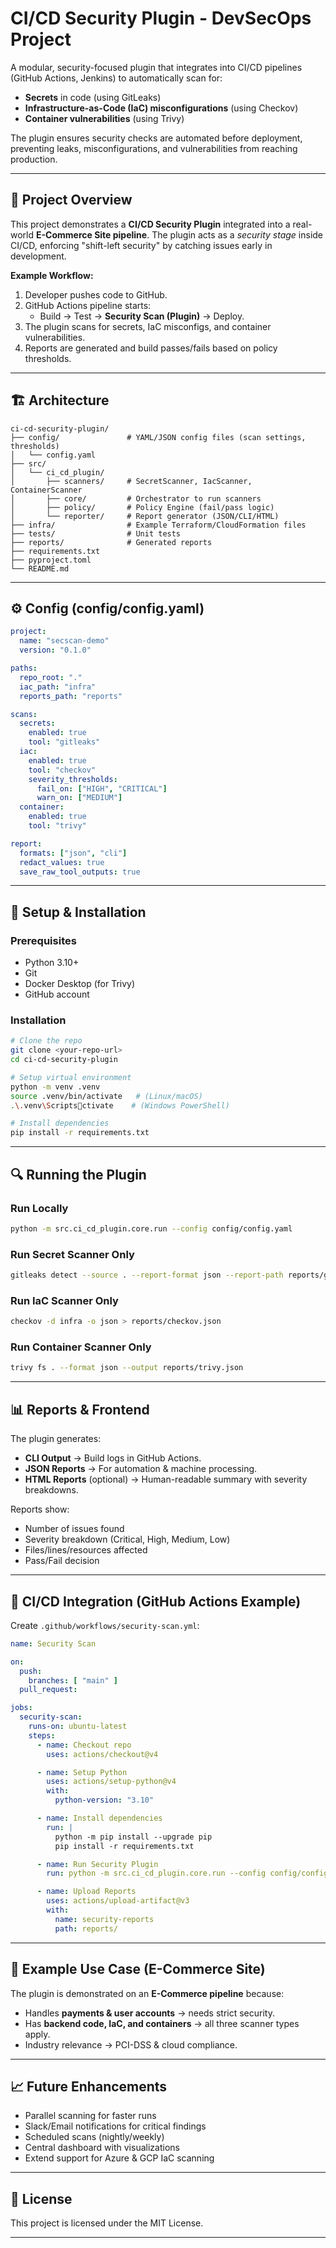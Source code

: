 # CI/CD Security Plugin - DevSecOps Project

A modular, security-focused plugin that integrates into CI/CD pipelines (GitHub Actions, Jenkins) to automatically scan for:
- **Secrets** in code (using GitLeaks)
- **Infrastructure-as-Code (IaC) misconfigurations** (using Checkov)
- **Container vulnerabilities** (using Trivy)

The plugin ensures security checks are automated before deployment, preventing leaks, misconfigurations, and vulnerabilities from reaching production.

---

## 📌 Project Overview
This project demonstrates a **CI/CD Security Plugin** integrated into a real-world **E-Commerce Site pipeline**. The plugin acts as a *security stage* inside CI/CD, enforcing "shift-left security" by catching issues early in development.

**Example Workflow:**
1. Developer pushes code to GitHub.
2. GitHub Actions pipeline starts:
   - Build → Test → **Security Scan (Plugin)** → Deploy.
3. The plugin scans for secrets, IaC misconfigs, and container vulnerabilities.
4. Reports are generated and build passes/fails based on policy thresholds.

---

## 🏗 Architecture

```
ci-cd-security-plugin/
├── config/               # YAML/JSON config files (scan settings, thresholds)
│   └── config.yaml
├── src/
│   └── ci_cd_plugin/
│       ├── scanners/     # SecretScanner, IacScanner, ContainerScanner
│       ├── core/         # Orchestrator to run scanners
│       ├── policy/       # Policy Engine (fail/pass logic)
│       └── reporter/     # Report generator (JSON/CLI/HTML)
├── infra/                # Example Terraform/CloudFormation files
├── tests/                # Unit tests
├── reports/              # Generated reports
├── requirements.txt
├── pyproject.toml
└── README.md
```

---

## ⚙️ Config (config/config.yaml)

```yaml
project:
  name: "secscan-demo"
  version: "0.1.0"

paths:
  repo_root: "."
  iac_path: "infra"
  reports_path: "reports"

scans:
  secrets:
    enabled: true
    tool: "gitleaks"
  iac:
    enabled: true
    tool: "checkov"
    severity_thresholds:
      fail_on: ["HIGH", "CRITICAL"]
      warn_on: ["MEDIUM"]
  container:
    enabled: true
    tool: "trivy"

report:
  formats: ["json", "cli"]
  redact_values: true
  save_raw_tool_outputs: true
```

---

## 🚀 Setup & Installation

### Prerequisites
- Python 3.10+
- Git
- Docker Desktop (for Trivy)
- GitHub account

### Installation
```bash
# Clone the repo
git clone <your-repo-url>
cd ci-cd-security-plugin

# Setup virtual environment
python -m venv .venv
source .venv/bin/activate   # (Linux/macOS)
.\.venv\Scriptsctivate    # (Windows PowerShell)

# Install dependencies
pip install -r requirements.txt
```

---

## 🔍 Running the Plugin

### Run Locally
```bash
python -m src.ci_cd_plugin.core.run --config config/config.yaml
```

### Run Secret Scanner Only
```bash
gitleaks detect --source . --report-format json --report-path reports/gitleaks.json
```

### Run IaC Scanner Only
```bash
checkov -d infra -o json > reports/checkov.json
```

### Run Container Scanner Only
```bash
trivy fs . --format json --output reports/trivy.json
```

---

## 📊 Reports & Frontend

The plugin generates:
- **CLI Output** → Build logs in GitHub Actions.
- **JSON Reports** → For automation & machine processing.
- **HTML Reports** (optional) → Human-readable summary with severity breakdowns.

Reports show:
- Number of issues found
- Severity breakdown (Critical, High, Medium, Low)
- Files/lines/resources affected
- Pass/Fail decision

---

## 🔗 CI/CD Integration (GitHub Actions Example)

Create `.github/workflows/security-scan.yml`:

```yaml
name: Security Scan

on:
  push:
    branches: [ "main" ]
  pull_request:

jobs:
  security-scan:
    runs-on: ubuntu-latest
    steps:
      - name: Checkout repo
        uses: actions/checkout@v4

      - name: Setup Python
        uses: actions/setup-python@v4
        with:
          python-version: "3.10"

      - name: Install dependencies
        run: |
          python -m pip install --upgrade pip
          pip install -r requirements.txt

      - name: Run Security Plugin
        run: python -m src.ci_cd_plugin.core.run --config config/config.yaml

      - name: Upload Reports
        uses: actions/upload-artifact@v3
        with:
          name: security-reports
          path: reports/
```

---

## 🏥 Example Use Case (E-Commerce Site)

The plugin is demonstrated on an **E-Commerce pipeline** because:
- Handles **payments & user accounts** → needs strict security.
- Has **backend code, IaC, and containers** → all three scanner types apply.
- Industry relevance → PCI-DSS & cloud compliance.

---

## 📈 Future Enhancements

- Parallel scanning for faster runs
- Slack/Email notifications for critical findings
- Scheduled scans (nightly/weekly)
- Central dashboard with visualizations
- Extend support for Azure & GCP IaC scanning

---

## 📜 License
This project is licensed under the MIT License.

---
